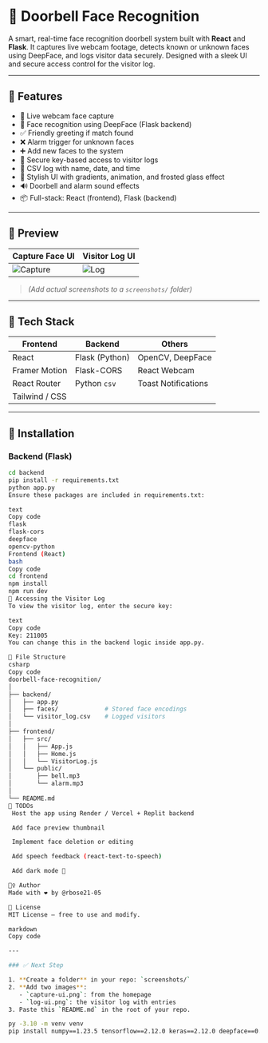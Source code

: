 # 🔔 Doorbell Face Recognition

A smart, real-time face recognition doorbell system built with **React** and **Flask**. It captures live webcam footage, detects known or unknown faces using DeepFace, and logs visitor data securely. Designed with a sleek UI and secure access control for the visitor log.

---

## 🚀 Features

-   🎥 Live webcam face capture
-   🧠 Face recognition using DeepFace (Flask backend)
-   ✅ Friendly greeting if match found
-   ❌ Alarm trigger for unknown faces
-   ➕ Add new faces to the system
-   🔐 Secure key-based access to visitor logs
-   📄 CSV log with name, date, and time
-   💅 Stylish UI with gradients, animation, and frosted glass effect
-   🔊 Doorbell and alarm sound effects
-   📦 Full-stack: React (frontend), Flask (backend)

---

## 📸 Preview

| Capture Face UI                          | Visitor Log UI                   |
| ---------------------------------------- | -------------------------------- |
| ![Capture](./screenshots/capture-ui.png) | ![Log](./screenshots/log-ui.png) |

> _(Add actual screenshots to a `screenshots/` folder)_

---

## 🧰 Tech Stack

| Frontend       | Backend        | Others              |
| -------------- | -------------- | ------------------- |
| React          | Flask (Python) | OpenCV, DeepFace    |
| Framer Motion  | Flask-CORS     | React Webcam        |
| React Router   | Python `csv`   | Toast Notifications |
| Tailwind / CSS |                |                     |

---

## 🔧 Installation

### Backend (Flask)

```bash
cd backend
pip install -r requirements.txt
python app.py
Ensure these packages are included in requirements.txt:

text
Copy code
flask
flask-cors
deepface
opencv-python
Frontend (React)
bash
Copy code
cd frontend
npm install
npm run dev
🔐 Accessing the Visitor Log
To view the visitor log, enter the secure key:

text
Copy code
Key: 211005
You can change this in the backend logic inside app.py.

📂 File Structure
csharp
Copy code
doorbell-face-recognition/
│
├── backend/
│   ├── app.py
│   ├── faces/             # Stored face encodings
│   └── visitor_log.csv    # Logged visitors
│
├── frontend/
│   ├── src/
│   │   ├── App.js
│   │   ├── Home.js
│   │   └── VisitorLog.js
│   └── public/
│       ├── bell.mp3
│       └── alarm.mp3
│
└── README.md
📌 TODOs
 Host the app using Render / Vercel + Replit backend

 Add face preview thumbnail

 Implement face deletion or editing

 Add speech feedback (react-text-to-speech)

 Add dark mode 🌙

🙋‍♀️ Author
Made with ❤️ by @rbose21-05

📜 License
MIT License – free to use and modify.

markdown
Copy code

---

### ✅ Next Step

1. **Create a folder** in your repo: `screenshots/`
2. **Add two images**:
   - `capture-ui.png`: from the homepage
   - `log-ui.png`: the visitor log with entries
3. Paste this `README.md` in the root of your repo.

py -3.10 -m venv venv
pip install numpy==1.23.5 tensorflow==2.12.0 keras==2.12.0 deepface==0.0.83

```
